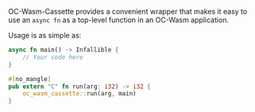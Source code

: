 OC-Wasm-Cassette provides a convenient wrapper that makes it easy to use an
`async fn` as a top-level function in an OC-Wasm application.

Usage is as simple as:
```rust
async fn main() -> Infallible {
	// Your code here
}

#[no_mangle]
pub extern "C" fn run(arg: i32) -> i32 {
	oc_wasm_cassette::run(arg, main)
}
```
